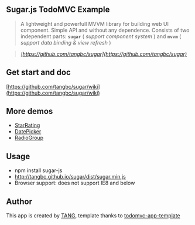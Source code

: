 ## Sugar.js TodoMVC Example

> A lightweight and powerfull MVVM library for building web UI component. Simple API and without any dependence.
Consists of two independent parts: **`sugar`** ( *support component system* ) and **`mvvm`** ( *support data binding & view refresh* )

> _[https://github.com/tangbc/sugar](https://github.com/tangbc/sugar)_


## Get start and doc

[https://github.com/tangbc/sugar/wiki](https://github.com/tangbc/sugar/wiki)


## More demos

* [StarRating](http://tangbc.github.io/sugar/demos/starRating)
* [DatePicker](http://tangbc.github.io/sugar/demos/datePicker)
* [RadioGroup](https://jsfiddle.net/tangbc/may7jzb4/7/)


## Usage

* npm install sugar-js
* http://tangbc.github.io/sugar/dist/sugar.min.js
* Browser support: does not support IE8 and below


## Author

This app is created by [TANG](https://github.com/tangbc), template thanks to [todomvc-app-template](https://github.com/tastejs/todomvc-app-template)